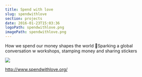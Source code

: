 ```yaml
---
title: Spend with love
slug: spendwithlove
section: projects
date: 2016-01-23T15:03:36
logoPath: spendwithlove.png
imagePath: spendwithlove.png
---
```



How we spend our money shapes the world 🔸Sparking a global conversation w workshops, stamping money and sharing stickers

<img src="/images/spendwithlove.png">

http://www.spendwithlove.org/

